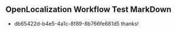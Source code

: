 ## OpenLocalization Workflow Test MarkDown
* db65422d-b4e5-4a1c-8f89-8b766fe681d5 
thanks!<!--HONumber=Mar16_HO2-->
